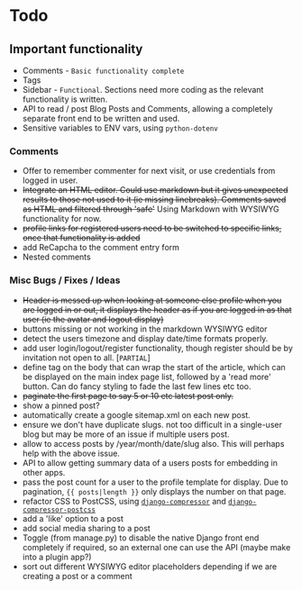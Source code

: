 # Todo

## Important functionality

* Comments - `Basic functionality complete`
* Tags
* Sidebar - `Functional`. Sections need more coding as the relevant functionality
  is written.
* API to read / post Blog Posts and Comments, allowing a completely separate
  front end to be written and used.
* Sensitive variables to ENV vars, using `python-dotenv`

### Comments

* Offer to remember commenter for next visit, or use credentials from logged in
  user.
* ~~Integrate an HTML editor. Could use markdown but it gives unexpected results
  to those not used to it (ie missing linebreaks). Comments saved as HTML and
  filtered through 'safe'~~ Using Markdown with WYSIWYG functionality for now.
* ~~profile links for registered users need to be switched to specific links, once
  that functionality is added~~
* add ReCapcha to the comment entry form
* Nested comments

### Misc Bugs / Fixes / Ideas

* ~~Header is messed up when looking at someone else profile when you are logged
  in or out, it displays the header as if you are logged in as that user (ie the
  avatar and logout display)~~
* buttons missing or not working in the markdown WYSIWYG editor
* detect the users timezone and display date/time formats properly.
* add user login/logout/register functionality, though register should be by
  invitation not open to all. [`PARTIAL`]
* define tag on the body that can wrap the start of the article, which can be
  displayed on the main index page list, followed by a 'read more' button. Can
  do fancy styling to fade the last few lines etc too.
* ~~paginate the first page to say 5 or 10 etc latest post only.~~
* show a pinned post?
* automatically create a google sitemap.xml on each new post.
* ensure we don't have duplicate slugs. not too difficult in a single-user blog
  but may be more of an issue if multiple users post.
* allow to access posts by /year/month/date/slug also. This will perhaps help
  with the above issue.
* API to allow getting summary data of a users posts for embedding in other
  apps.
* pass the post count for a user to the profile template for display. Due to
  pagination, `{{ posts|length }}` only displays the number on that page.
* refactor CSS to PostCSS, using [`django-compressor`][djc] and
  [`django-compressor-postcss`][djc-postcss]
* add a 'like' option to a post
* add social media sharing to a post
* Toggle (from manage.py) to disable the native Django front end completely if
  required, so an external one can use the API (maybe make into a plugin app?)
* sort out different WYSIWYG editor placeholders depending if we are creating
  a post or a comment

[djc]: https://github.com/django-compressor/django-compressor
[djc-postcss]: https://github.com/Pithikos/django-compressor-postcss
